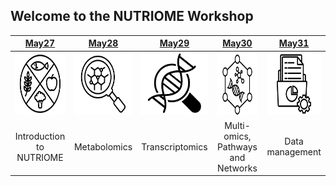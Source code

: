 ## Welcome to the NUTRIOME Workshop


| [May27](pages/day1/nutriome.md) | [May28](pages/day2) | [May29](pages/day3) | [May30](pages/day4)  | [May31](pages/day5) |
| :---: | :---: | :---: | :---: | :---: |
| <img src="images/day1.png" height="100"/> | <img src="images/day2.png" height="100"/> | <img src="images/day3.png" height="100"/> | <img src="images/day4.png" height="100"/> | <img src="images/day5.png" height="100"/>
| Introduction to NUTRIOME | Metabolomics |  Transcriptomics | Multi-omics, Pathways and Networks| Data management | 
